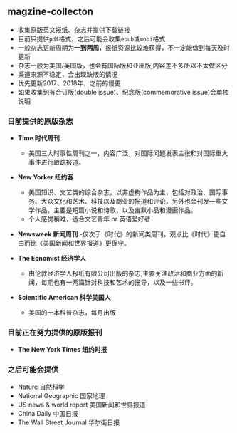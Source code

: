 ## magzine-collecton

- 收集原版英文报纸、杂志并提供下载链接
- 目前只提供`pdf`格式，之后可能会收集`epub`或`mobi`格式
- 一般杂志更新周期为**一到两周**，报纸资源比较难获得，不一定能做到每天及时更新
- 杂志一般为美国/英国版，也会有国际版和亚洲版,内容差不多所以不太做区分
- 渠道来源不稳定，会出现缺版的情况
- 优先更新2017、2018年，之前的慢更
- 如果收集到有合订版(double issue)、纪念版(commemorative issue)会单独说明

### 目前提供的原版杂志

- **Time 时代周刊**
  - 美国三大时事性周刊之一，内容广泛，对国际问题发表主张和对国际重大事件进行跟踪报道。
  
- **New Yorker 纽约客**
  - 美国知识、文艺类的综合杂志，以非虚构作品为主，包括对政治、国际事务、大众文化和艺术、科技以及商业的报道和评论，另外也会刊发一些文学作品，主要是短篇小说和诗歌，以及幽默小品和漫画作品。
  - 个人感觉稍难，适合文艺青年 or 英语爱好者
  
- **Newsweek 新闻周刊**
  -仅次于《时代》的新闻类周刊，观点比《时代》更自由而比《美国新闻和世界报道》更保守。
  
- **The Ecnomist 经济学人**
  - 由伦敦经济学人报纸有限公司出版的杂志,主要关注政治和商业方面的新闻，每期也有一两篇针对科技和艺术的报导，以及一些书评。

- **Scientific American 科学美国人**
  - 美国的一本科普杂志，每月出版
  
### 目前正在努力提供的原版报刊

- **The New York Times 纽约时报**

### 之后可能会提供

- Nature 自然科学
- National Geographic 国家地理
- US news & world report 美国新闻和世界报道
- China Daily 中国日报
- The Wall Street Journal 华尔街日报
